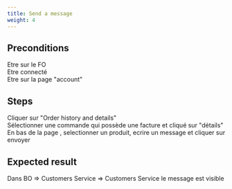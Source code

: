 ```yaml
---
title: Send a message
weight: 4
---
```


## Preconditions

Etre sur le FO\
Etre connecté\
Etre sur la page "account"
## Steps

Cliquer sur "Order history and details"\
Sélectionner une commande qui possède une facture et cliqué sur "détails"\
En bas de la page , selectionner un produit, ecrire un message et cliquer sur envoyer

## Expected result

Dans BO => Customers Service => Customers Service le message est visible

